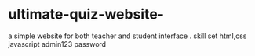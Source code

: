 # ultimate-quiz-website-
a simple website for both teacher and student interface .
skill set html,css javascript
admin123 password
